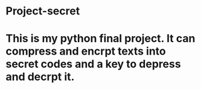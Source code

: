 # Project-secret

# This is my python final project. It can compress and encrpt texts into secret codes and a key to depress and decrpt it.
